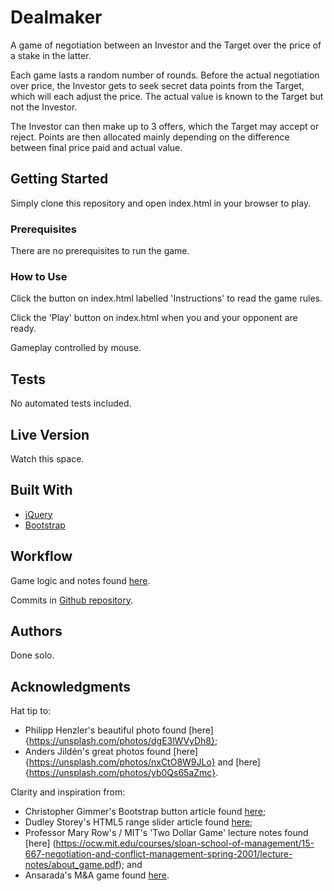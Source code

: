 # Dealmaker

A game of negotiation between an Investor and the Target over the price of a stake in the latter.

Each game lasts a random number of rounds. Before the actual negotiation over price, the Investor gets to seek secret data points from the Target, which will each adjust the price. The actual value is known to the Target but not the Investor.

The Investor can then make up to 3 offers, which the Target may accept or reject. Points are then allocated mainly depending on the difference between final price paid and actual value.

## Getting Started

Simply clone this repository and open index.html in your browser to play.

### Prerequisites

There are no prerequisites to run the game.

### How to Use

Click the button on index.html labelled 'Instructions' to read the game rules.

Click the 'Play' button on index.html when you and your opponent are ready.

Gameplay controlled by mouse.

## Tests

No automated tests included.

## Live Version

Watch this space.

## Built With

* [jQuery](http://jquery.com/)
* [Bootstrap](https://getbootstrap.com/)

## Workflow

Game logic and notes found [here](https://www.evernote.com/shard/s62/sh/96e2bbe1-6a80-41cd-b35d-7b95cf2c48f1/1a2acc28f744de1e122a85a235d2ce81).

Commits in [Github repository](https://github.com/wdi-sg/wdi-7-project-1-melvinthemok/commits/master).

## Authors

Done solo.

## Acknowledgments

Hat tip to:

* Philipp Henzler's beautiful photo found [here] {https://unsplash.com/photos/dgE3lWVyDh8};
* Anders Jildén's great photos found [here]{https://unsplash.com/photos/nxCtO8W9JLo} and [here]{https://unsplash.com/photos/yb0Qs65aZmc}.

Clarity and inspiration from:

* Christopher Gimmer's Bootstrap button article found [here](https://bootstrapbay.com/blog/bootstrap-button-styles/);
* Dudley Storey's HTML5 range slider article found [here](http://thenewcode.com/757/Playing-With-The-HTML5-range-Slider-Input);
* Professor Mary Row's / MIT's 'Two Dollar Game' lecture notes found [here] (https://ocw.mit.edu/courses/sloan-school-of-management/15-667-negotiation-and-conflict-management-spring-2001/lecture-notes/about_game.pdf); and
* Ansarada's M&A game found [here](https://www.ansarada.com/mandagame).
